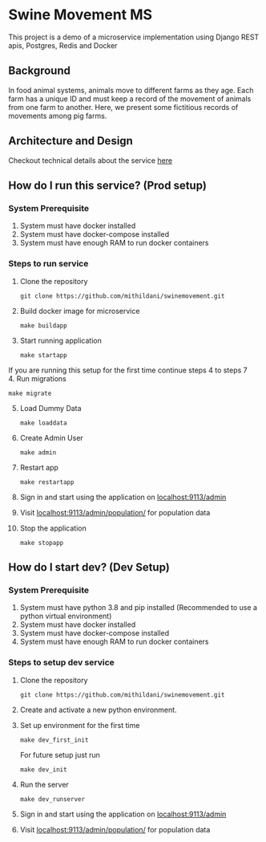 # Swine Movement MS #
This project is a demo of a microservice implementation using Django REST apis, Postgres, Redis and Docker

## Background ##
In food animal systems, animals move to different farms as they age. Each farm has a unique ID and must keep a record of the movement of animals from one farm to another. Here, we present some fictitious records of movements among pig farms.

## Architecture and Design ##
Checkout technical details about the service [here](./app/README.md)

## How do I run this service? (Prod setup) ##
### System Prerequisite ###
1. System must have docker installed 
2. System must have docker-compose installed 
3. System must have enough RAM to run docker containers

### Steps to run service ### 
1. Clone the repository
   ```shell
   git clone https://github.com/mithildani/swinemovement.git
   ```
2. Build docker image for microservice
   ```shell
   make buildapp
   ```
3. Start running application
   ```shell
   make startapp 
   ```

If you are running this setup for the first time continue steps 4 to steps 7 <br />
4. Run migrations
   ```shell
   make migrate
   ```

5. Load Dummy Data
   ```shell
   make loaddata
   ```

6. Create Admin User
   ```shell
   make admin
   ```
7. Restart app
   ```shell
   make restartapp
   ```

9. Sign in and start using the application on [localhost:9113/admin](localhost:9113/admin)
10. Visit [localhost:9113/admin/population/](localhost:9113/admin/population/) for population data
11. Stop the application
    ```shell
    make stopapp
    ```


## How do I start dev? (Dev Setup) ##
### System Prerequisite ###
1. System must have python 3.8 and pip installed (Recommended to use a python virtual environment)
2. System must have docker installed 
3. System must have docker-compose installed 
4. System must have enough RAM to run docker containers

### Steps to setup dev service ###

1. Clone the repository
    ```shell
    git clone https://github.com/mithildani/swinemovement.git
    ```

2. Create and activate a new python environment. 
3. Set up environment for the first time
    ```shell
    make dev_first_init
    ```
   For future setup just run
    ```shell
    make dev_init
    ```
   
4. Run the server
    ```shell
    make dev_runserver
    ```
5. Sign in and start using the application on [localhost:9113/admin](localhost:9113/admin)
6. Visit [localhost:9113/admin/population/](localhost:9113/admin/population/) for population data
